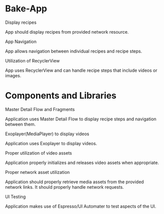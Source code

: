 # Bake-App
Display recipes

App should display recipes from provided network resource.

App Navigation

App allows navigation between individual recipes and recipe steps.

Utilization of RecyclerView

App uses RecyclerView and can handle recipe steps that include videos or images.

# Components and Libraries

Master Detail Flow and Fragments

Application uses Master Detail Flow to display recipe steps and navigation between them.

Exoplayer(MediaPlayer) to display videos

Application uses Exoplayer to display videos.

Proper utilization of video assets

Application properly initializes and releases video assets when appropriate.

Proper network asset utilization

Application should properly retrieve media assets from the provided network links. It should properly handle network requests.

UI Testing

Application makes use of Espresso/UI Automater to test aspects of the UI.

